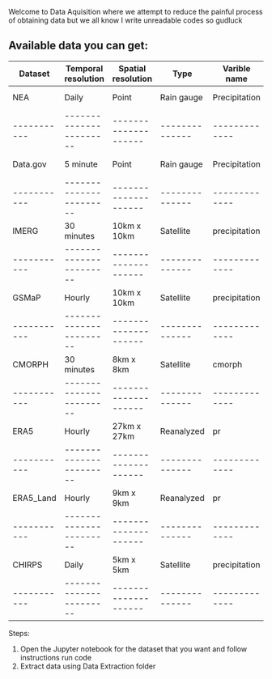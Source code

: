 Welcome to Data Aquisition where we attempt to reduce the painful process of obtaining data but we all know I write unreadable codes so gudluck

Available data you can get:
---------------------------------------------------------------------------------------------------------
| Dataset    | Temporal  resolution    | Spatial resolution   | Type           | Varible name  | Units    |
| -----------| ----------------------- | -------------------- | -------------- | ------------- | -------- |
|  NEA       | Daily                   |  Point               | Rain gauge     | Precipitation | mm /day  |
| -----------| ----------------------- | -------------------- | -------------- | ------------- | -------- |
|  Data.gov  | 5 minute                |  Point               | Rain gauge     | Precipitation | mm /5min |
| -----------| ----------------------- | -------------------- | -------------- | ------------- | -------- |
|  IMERG     | 30 minutes              | 10km x 10km          | Satellite      | precipitation | mm /hr   |
| -----------| ----------------------- | -------------------- | -------------- | ------------- | -------- |
|  GSMaP     | Hourly                  | 10km x 10km          | Satellite      | precipitation | mm /hr   |
| -----------| ----------------------- | -------------------- | -------------- | ------------- | -------- |
|  CMORPH    | 30 minutes              | 8km x 8km            | Satellite      | cmorph        | mm /hr   |
| -----------| ----------------------- | -------------------- | -------------- | ------------- | -------- |
|  ERA5      | Hourly                  | 27km x 27km          | Reanalyzed     | pr            | mm /hr   |
| -----------| ----------------------- | -------------------- | -------------- | ------------- | -------- |
|  ERA5_Land | Hourly                  | 9km x 9km            | Reanalyzed     | pr            | mm /hr   |
| -----------| ----------------------- | -------------------- | -------------- | ------------- | -------- |
|  CHIRPS    | Daily                   | 5km x 5km            | Satellite      | precipitation | mm /day  |
| -----------| ----------------------- | -------------------- | -------------- | ------------- | -------- |

Steps:
1) Open the Jupyter notebook for the dataset that you want and follow instructions run code
2) Extract data using Data Extraction folder
